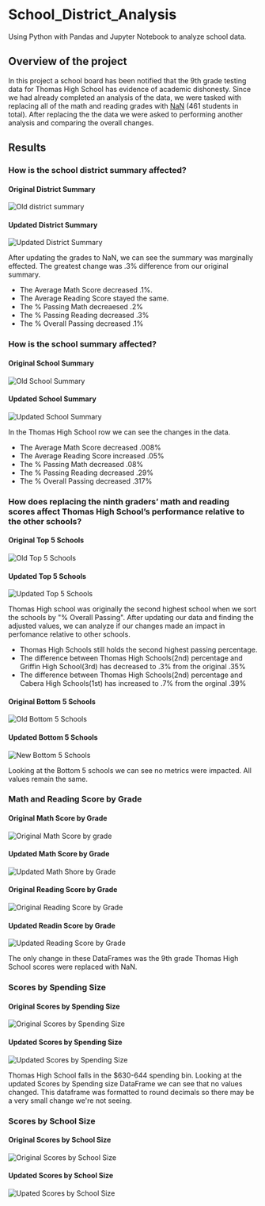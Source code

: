 # School_District_Analysis
Using Python with Pandas and Jupyter Notebook to analyze school data.

## Overview of the project
In this project a school board has been notified that the 9th grade testing data for Thomas High School has evidence of academic dishonesty. Since we had already completed an analysis of the data, we were tasked with replacing all of the math and reading grades with [NaN](https://pandas.pydata.org/docs/user_guide/missing_data.html) (461 students in total). After replacing the the data we were asked to performing another analysis and comparing the overall changes.

## Results

### How is the school district summary affected?

#### Original District Summary
![Old district summary](/Resources/old_district_summary.PNG)

#### Updated District Summary
![Updated District Summary](/Resources/new_district_summary.PNG)

After updating the grades to NaN, we can see the summary was marginally effected. The greatest change was .3% difference from our original summary.
- The Average Math Score decreased .1%.
- The Average Reading Score stayed the same.
- The % Passing Math decreaesed .2%
- The % Passing Reading decreased .3%
- The % Overall Passing decreased .1%


### How is the school summary affected?

#### Original School Summary
![Old School Summary](/Resources/old_school_summary.PNG)

#### Updated School Summary
![Updated School Summary](/Resources/new_school_summary.PNG)

In the Thomas High School row we can see the changes in the data.

- The Average Math Score decreased .008%
- The Average Reading Score increased .05%
- The % Passing Math decreased .08%
- The % Passing Reading decreased .29%
- The % Overall Passing decreased .317%

### How does replacing the ninth graders’ math and reading scores affect Thomas High School’s performance relative to the other schools?

#### Original Top 5 Schools
![Old Top 5 Schools](/Resources/old_top_5.PNG)

#### Updated Top 5 Schools
![Updated Top 5 Schools](/Resources/new_top_5.PNG)

Thomas High school was originally the second highest school when we sort the schools by "% Overall Passing". After updating our data and finding the adjusted values, we can analyze if our changes made an impact in perfomance relative to other schools.

- Thomas High Schools still holds the second highest passing percentage.
- The difference between Thomas High Schools(2nd) percentage and Griffin High School(3rd) has decreased to .3% from the original .35%
- The difference between Thomas High Schools(2nd) percentage and Cabera High Schools(1st) has increased to .7% from the orginal .39%

#### Original Bottom 5 Schools
![Old Bottom 5 Schools](/Resources/old_bottom_5.PNG)

#### Updated Bottom 5 Schools
![New Bottom 5 Schools](/Resources/new_bottom_5.PNG)

Looking at the Bottom 5 schools we can see no metrics were impacted. All values remain the same.

### Math and Reading Score by Grade

#### Original Math Score by Grade 
![Original Math Score by grade](/Resources/old_math_scores_by_grade.PNG)

#### Updated Math Score by Grade
![Updated Math Shore by Grade](/Resources/new_math_score_by_grade.PNG)

#### Original Reading Score by Grade
![Original Reading Score by Grade](/Resources/old_reading_scores_by_grade.PNG)

#### Updated Readin Score by Grade
![Updated Reading Score by Grade](/Resources/new_reading_score_by_grade.PNG)

The only change in these DataFrames was the 9th grade Thomas High School scores were replaced with NaN.

### Scores by Spending Size

#### Original Scores by Spending Size
![Original Scores by Spending Size](/Resources/old_spending_ranges.PNG)

#### Updated Scores by Spending Size
![Updated Scores by Spending Size](/Resources/new_spending_ranges.PNG)

Thomas High School falls in the $630-644 spending bin. Looking at the updated Scores by Spending size DataFrame we can see that no values changed. This dataframe was formatted to round decimals so there may be a very small change we're not seeing.

### Scores by School Size

#### Original Scores by School Size
![Original Scores by School Size](/Resources/old_by_size.PNG)

#### Updated Scores by School Size
![Upated Scores by School Size](/Resources/new_by_size.PNG)
